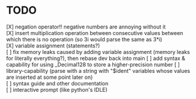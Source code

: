 # TODO
[X] negation operator!! negative numbers are annoying without it <br />
[X] insert multiplication operation between consecutive values between which there is no operation (so 3i would parse the same as 3*i) <br />
[X] variable assignment (statements?) <br />
[ ] fix memory leaks caused by adding variable assignment (memory leaks for literally everything?), then rebase dev back into main
[ ] add syntax & capability for using _Decimal128 to store a higher-precision number
[ ] library-capability (parse with a string with "$ident" variables whose values are inserted at some point later on) <br />
[ ] syntax guide and other documentation <br />
[ ] interactive prompt (like python's IDLE) <br />
